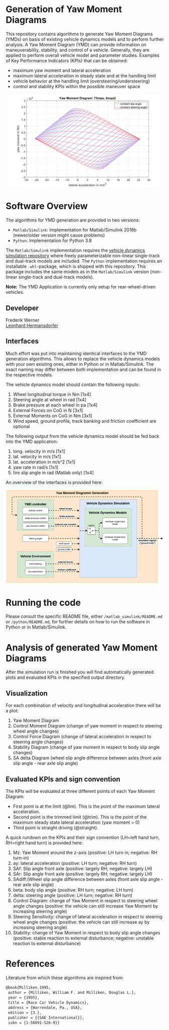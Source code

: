 # Generation of Yaw Moment Diagrams
This repository contains algorithms to generate Yaw Moment Diagrams (YMDs) on basis of existing vehicle dynamics models and to perform further analysis.
A Yaw Moment Diagram (YMD) can provide information on maneuverability, stability, and control of a vehicle. Generally, they are applied to perform overall vehicle model and parameter studies.
Examples of Key Performance Indicators (KPIs) that can be obtained:
- maximum yaw moment and lateral acceleration
- maximum lateral acceleration in steady state and at the handling limit
- vehicle behavior at the handling limit (oversteering/understeering)
- control and stability KPIs within the possible maneuver space

![ymd_example](/resources/YMD_ax0mps2_v75mps.png)

# Software Overview
The algorithms for YMD generation are provided in two versions:
* `Matlab/Simulink`: Implementation for Matlab/Simulink 2018b (newer/older version might cause problems)
* `Python`: Implementation for Python 3.8

The `Matlab/Simulink` implementation requires the [vehicle dynamics simulation repository](https://github.com/TUMFTM/sim_vehicle_dynamics) where freely parameterizable non-linear single-track and dual-track models are included. The `Python` implementation requires an installable `.whl`-package, which is shipped with this repository. This package includes the same models as in the `Matlab/Simulink` version (non-linear single-track and dual-track models).

**Note:** The YMD Application is currently only setup for rear-wheel-driven vehicles.

## Developer
Frederik Werner\
[Leonhard Hermansdorfer](mailto:leo.hermansdorfer@tum.de)

## Interfaces
Much effort was put into maintaining identical interfaces to the YMD generation algorithms. This allows to replace the vehicle dynamics models with your own existing ones, either in Python or in Matlab/Simulink.
The exact naming may differ between both implementation and can be found in the respective models.

The vehicle dynamics model should contain the following inputs:
1. Wheel longitudinal torque in Nm [1x4]
2. Steering angle at wheel in rad [1x4]
3. Brake pressure at each wheel in pa [1x4]
4. External Forces on CoG  in N [3x1]
5. External Moments on CoG in Nm [3x1]
6. Wind speed, ground profile, track banking and friction coefficient are optional

The following output from the vehicle dynamics model should be fed back into the YMD application:
1. long. velocity in m/s [1x1]
2. lat. velocity in m/s [1x1]
3. lat. acceleration in m/s^2 [1x1]
4. yaw rate in rad/s [1x1]
5. tire slip angle in rad (Matlab only) [1x4]

An overview of the interfaces is provided here:

![overview_YMDgeneration](/resources/overview_YMDgeneration.png)

# Running the code
Please consult the specific README file, either `/matlab_simulink/README.md` or `/python/README.md`, for further details on how to run the software in Python or in Matlab/Simulink.

# Analysis of generated Yaw Moment Diagrams
After the simulation run is finished you will find automatically generated plots and evaluated KPIs in the specified output directory.

## Visualization
For each combination of velocity and longitudinal acceleration there will be a plot:
1. Yaw Moment Diagram
3. Control Moment Diagram (change of yaw moment in respect to steering wheel angle changes)
4. Control Force Diagram (change of lateral acceleration in respect to steering angle changes)
5. Stability  Diagram (change of yaw moment in respect to body slip angle changes)
7. SA delta Diagram (wheel slip angle difference between axles (front axle slip angle - rear axle slip angle)

## Evaluated KPIs and sign convention
The KPIs will be evaluated at three different points of each Yaw Moment Diagram:
* First point is at the limit (@lim). This is the point of the maximum lateral acceleration.
* Second point is the trimmed limit (@trim). This is the point of the maximum steady state lateral acceleration (yaw moment = 0)
* Third point is straight driving (@straight).

A quick rundown on the KPIs and their sign convention (LH=left hand turn, RH=right hand turn) is provided here:
1. Mz: Yaw Moment around the z-axis (positive: LH turn in; negative: RH turn-in)
2. ay: lateral acceleration (positive: LH turn; negative: RH turn)
3. SAf: Slip angle front axle (positive: largely RH; negative: largely LH)
4. SAr: Slip angle front axle (positive: largely RH; negative: largely LH)
5. SAdiff:(Wheel slip angle difference between axles (front axle slip angle - rear axle slip angle)
6. beta: body slip angle (positive: RH turn; negative: LH turn)
7. delta: steering angle (positive: LH turn; negative: RH turn)
8. Control Diagram: change of Yaw Moment in respect to steering wheel angle changes (positive: the vehicle can still increase Yaw Moment by increasing steering angle)
9. Steering Sensitivity: change of lateral acceleration in respect to steering wheel angle changes (positive: the vehicle can still increase ay by increasing steering angle)
10. Stability: change of Yaw Moment in respect to body slip angle changes (positive: stable reaction to external disturbance; negative: unstable reaction to external disturbance)

# References
Literature from which these algorithms are inspired from:
```
@book{Milliken.1995,
 author = {Milliken, William F. and Milliken, Douglas L.},
 year = {1995},
 title = {Race Car Vehicle Dynamics},
 address = {Warrendale, Pa., USA},
 edition = {3.},
 publisher = {{SAE International}},
 isbn = {1-56091-526-9}}
```
